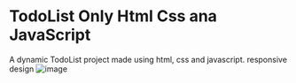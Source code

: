 # TodoList Only Html Css ana JavaScript
 A dynamic TodoList project made using html, css and javascript. responsive design
![image](https://user-images.githubusercontent.com/101465668/223503686-10cd3970-a7ea-44de-b4d9-485872d37999.png)
